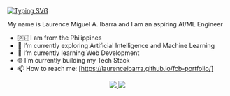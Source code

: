 [![Typing SVG](https://readme-typing-svg.demolab.com/?lines=Hello;Welcome+to+my+Github;I+aspire+to+be+an+AI/ML+Engineer)](https://git.io/typing-svg)

My name is Laurence Miguel A. Ibarra and I am an aspiring AI/ML Engineer
-  🇵🇭 I am from the Philippines
- 🔭 I’m currently exploring Artificial Intelligence and Machine Learning
- 🌱 I’m currently learning Web Development
- 🌐 I'm currently building my Tech Stack
- 📫 How to reach me: [https://laurenceibarra.github.io/fcb-portfolio/]

<p align="center">
  <a href="https://skillicons.dev">
    <img src="https://skillicons.dev/icons?i=html,css,js,c,cpp,cs&perline=3"/><b>
      <img src="https://skillicons.dev/icons?i=vscode,visualstudio,git"/>
  </a>
</p>
